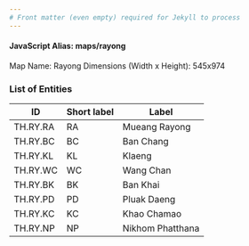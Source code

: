 ```yaml
---
# Front matter (even empty) required for Jekyll to process
---
```


#### JavaScript Alias: maps/rayong

Map Name: Rayong
Dimensions (Width x Height): 545x974

### List of Entities

| ID       | Short label | Label            |
| -------- | ----------- | ---------------- |
| TH.RY.RA | RA          | Mueang Rayong    |
| TH.RY.BC | BC          | Ban Chang        |
| TH.RY.KL | KL          | Klaeng           |
| TH.RY.WC | WC          | Wang Chan        |
| TH.RY.BK | BK          | Ban Khai         |
| TH.RY.PD | PD          | Pluak Daeng      |
| TH.RY.KC | KC          | Khao Chamao      |
| TH.RY.NP | NP          | Nikhom Phatthana |
